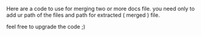 Here are a code to use for merging two or more docs file. 
you need only to add ur path of the files and path for extracted ( merged ) file. 

feel free to upgrade the code ;)
